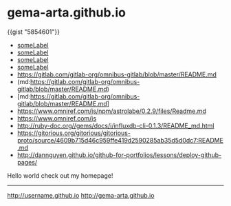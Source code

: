 <script src="https://gist.github.com/jonschlinkert/5854601.js"></script>
# gema-arta.github.io
{{gist "5854601"}}

- [someLabel](username/repoName/somePathTo/myExampleCode)
- [someLabel](username/)
- [someLabel]()
- [someLabel](/)
- https://gitlab.com/gitlab-org/omnibus-gitlab/blob/master/README.md
- (md:https://gitlab.com/gitlab-org/omnibus-gitlab/blob/master/README.md)
- [md:https://gitlab.com/gitlab-org/omnibus-gitlab/blob/master/README.md]
- https://www.omniref.com/js/npm/astrolabe/0.2.9/files/Readme.md
- https://www.omniref.com/js
- http://ruby-doc.org//gems/docs/i/influxdb-cli-0.1.3/README_md.html
- https://gitorious.org/gitorious/gitorious-proto/source/4609b715d46c959ffe419d2590285ab35d5d0dc7:README.md
- http://dannguyen.github.io/github-for-portfolios/lessons/deploy-github-pages/

Hello world check out my homepage!


----------------------------
http://username.github.io
http://gema-arta.github.io
